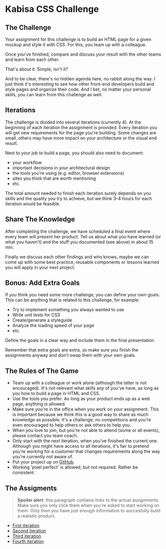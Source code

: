 # Kabisa CSS Challenge


## The Challenge
Your assignment for this challenge is to build an HTML page for a given mockup and style it with CSS. For this, you team up with a colleague.

Once you've finished, compare and discuss your result with the other teams and learn from each other.

That's about it. Simple, isn't it?

And to be clear, there's no hidden agenda here, no rabbit along the way. I just think it's interesting to see how other front-end developers build and style pages and organize their code. And I bet, no matter your personal skills, you can learn from this challenge as well.

## Iterations

The challenge is divided into several iterations (currently 4). At the beginning of each iteration the assignment is provided. Every iteration you will get new requirements for the page you're building. Some changes are small, others may have more impact on your architecture or the visual end result.

Next to your job to build a page, you should also need to document:

* your workflow
* important decisions in your architectural design
* the tools you're using (e.g. editor, browser extensions)
* sites you think that are worth mentioning
* etc.

The total amount needed to finish each iteration surely depends on you skills and the quality you try to achieve, but we think 3-4 hours for each iteration would be feasible.


## Share The Knowledge
After completing the challenge, we have scheduled a final event where every team will present her product. Tell us about what you have learned (or what you haven't) and the stuff you documented (see above) in about 15 min.

Finally we discuss each other findings and who knows, maybe we can come up with some best practice, reusable components or lessons learned you will apply in your next project.

## Bonus: Add Extra Goals

If you think you need some more challenge, you can define your own goals. This can be anything that is related to this challenge, for example:

* Try to implement something you always wanted to use
* Write unit tests for CSS
* Create/generate a styleguide
* Analyze the loading speed of your page
* etc.

Define the goals in a clear way and include them in the final presentation.

Remember that extra goals are extra, so make sure you finish the assignments anyway and don't swap them with your own goals.
 

## The Rules of The Game
* Team up with a colleague or work alone (although the latter is not encouraged). It's not relevant what skills any of you've have, as long as you how to build a page in HTML and CSS.
* Use the tools you prefer. As long as your product ends up as a web page, anything is allowed.
* Make sure you're in the office when you work on your assignment. This is important because we think this is a good way to share as much knowledge as possible. It's a challenge, no competitions and you're even encouraged to help others or ask others to help you.
* When you love to join, but you're not able to attend (some or all events), please contact you team coach.
* Only start with the next iteration, when you've finished the current one. Although you might have access to all iterations, it's fair to pretend you're working for a customer that changes requirements along the way you're currently not aware of.
* Put your project up on [GitHub](https://github.com).
* Working 'pixel perfect' is allowed, but not required. Rather be consistent.

## The Assigments

> **Spoiler alert**: this paragraph contains links to the actual assignments. Make sure you only click them when you're asked to start working on them. Only then you have just enough information to succesfully build a realistic product.

* [First iteration](first/specs.pdf "First")
* [Second  iteration](second/specs.pdf "Second")
* [Third iteration](third/specs.pdf "Third")
* [Fourth iteration](fourth/specs.pdf "Fourth")